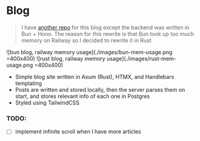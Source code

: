 # Blog

> I have [another repo](https://github.com/ManeeshWije/blog) for this blog except the backend was written in Bun + Hono. The reason for this rewrite is that Bun took up too much memory on Railway so I decided to rewrite it in Rust

![bun blog, railway memory usage](./images/bun-mem-usage.png =400x400)
![rust blog, railway memory usage](./images/rust-mem-usage.png =400x400)

-   Simple blog site written in Axum (Rust), HTMX, and Handlebars templating
-   Posts are written and stored locally, then the server parses them on start, and stores relevant info of each one in Postgres
-   Styled using TailwindCSS

### TODO:

-   [ ] implement infinite scroll when I have more articles
